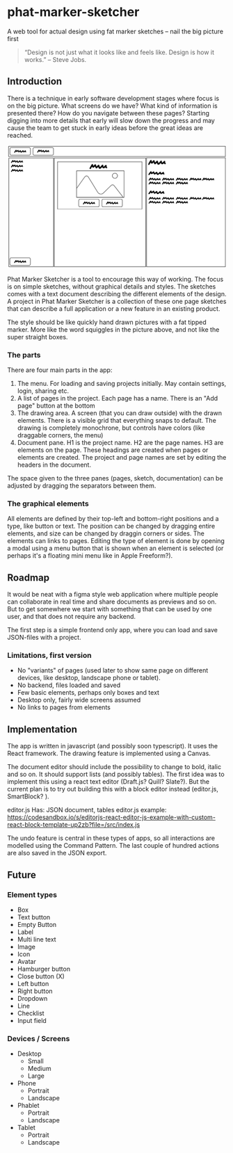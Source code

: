 # phat-marker-sketcher

A web tool for actual design using fat marker sketches – nail the big picture first

> “Design is not just what it looks like and feels like. Design is how it works.” – Steve Jobs.

## Introduction

There is a technique in early software development stages where focus is on the big picture. What screens do we have? What kind of information is presented there? How do you navigate between these pages? Starting digging into more details that early will slow down the progress and may cause the team to get stuck in early ideas before the great ideas are reached.

![Sketch of UI for Phat Marker Sketcher](images/phamask1.png)

Phat Marker Sketcher is a tool to encourage this way of working. The focus is on simple sketches, without graphical details and styles. The sketches comes with a text document describing the different elements of the design. A project in Phat Marker Sketcher is a collection of these one page sketches that can describe a full application or a new feature in an existing product.

The style should be like quickly hand drawn pictures with a fat tipped marker. More like the word squiggles in the picture above, and not like the super straight boxes.

### The parts

There are four main parts in the app:

1. The menu. For loading and saving projects initially. May contain settings, login, sharing etc.
2. A list of pages in the project. Each page has a name. There is an "Add page" button at the bottom
3. The drawing area. A screen (that you can draw outside) with the drawn elements. There is a visible grid that everything snaps to default. The drawing is completely monochrone, but controls have colors (like draggable corners, the menu)
4. Document pane. H1 is the project name. H2 are the page names. H3 are elements on the page. These headings are created when pages or elements are created. The project and page names are set by editing the headers in the document.

The space given to the three panes (pages, sketch, documentation) can be adjusted by dragging the separators between them.

### The graphical elements

All elements are defined by their top-left and bottom-right positions and a type, like button or text. The position can be changed by dragging entire elements, and size can be changed by draggin corners or sides.
The elements can links to pages. Editing the type of element is done by opening a modal using a menu button that is shown when an element is selected (or perhaps it's a floating mini menu like in Apple Freeform?).

## Roadmap

It would be neat with a figma style web application where multiple people can collaborate in real time and share documents as previews and so on. But to get somewhere we start with something that can be used by one user, and that does not require any backend.

The first step is a simple frontend only app, where you can load and save JSON-files with a project.

### Limitations, first version

- No "variants" of pages (used later to show same page on different devices, like desktop, landscape phone or tablet).
- No backend, files loaded and saved
- Few basic elements, perhaps only boxes and text
- Desktop only, fairly wide screens assumed
- No links to pages from elements

## Implementation

The app is written in javascript (and possibly soon typescript). It uses the React framework. The drawing feature is implemented using a Canvas.

The document editor should include the possibility to change to bold, italic and so on. It should support lists (and possibly tables). The first idea was to implement this using a react text editor (Draft.js? Quill? Slate?). But the current plan is to try out building this with a block editor instead (editor.js, SmartBlock? ).

editor.js
Has: JSON document, tables
editor.js example:
https://codesandbox.io/s/editorjs-react-editor-js-example-with-custom-react-block-template-up2zb?file=/src/index.js

The undo feature is central in these types of apps, so all interactions are modelled using the Command Pattern. The last couple of hundred actions are also saved in the JSON export.

## Future

### Element types

- Box
- Text button
- Empty Button
- Label
- Multi line text
- Image
- Icon
- Avatar
- Hamburger button
- Close button (X)
- Left button
- Right button
- Dropdown
- Line
- Checklist
- Input field

### Devices / Screens

- Desktop
  - Small
  - Medium
  - Large
- Phone
  - Portrait
  - Landscape
- Phablet
  - Portrait
  - Landscape
- Tablet
  - Portrait
  - Landscape

